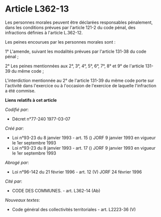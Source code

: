 # Article L362-13

Les personnes morales peuvent être déclarées responsables pénalement, dans les conditions prévues par l'article 121-2 du code
pénal, des infractions définies à l'article L.362-12.

Les peines encourues par les personnes morales sont :

1° L'amende, suivant les modalités prévues par l'article 131-38 du code pénal ;

2° Les peines mentionnées aux 2°, 3°, 4°, 5°, 6°, 7°, 8° et 9° de l'article 131-39 du même code ;

L'interdiction mentionnée au 2° de l'article 131-39 du même code porte sur l'activité dans l'exercice ou à l'occasion de
l'exercice de laquelle l'infraction a été commise.

**Liens relatifs à cet article**

_Codifié par_:

  - Décret n°77-240 1977-03-07

_Créé par_:

  - Loi n°93-23 du 8 janvier 1993 - art. 15 () JORF 9 janvier 1993 en vigueur le 1er septembre 1993
  - Loi n°93-23 du 8 janvier 1993 - art. 17 () JORF 9 janvier 1993 en vigueur le 1er septembre 1993

_Abrogé par_:

  - Loi n°96-142 du 21 février 1996 - art. 12 (V) JORF 24 février 1996

_Cité par_:

  - CODE DES COMMUNES. - art. L362-14 (Ab)

_Nouveaux textes_:

  - Code général des collectivités territoriales - art. L2223-36 (V)
